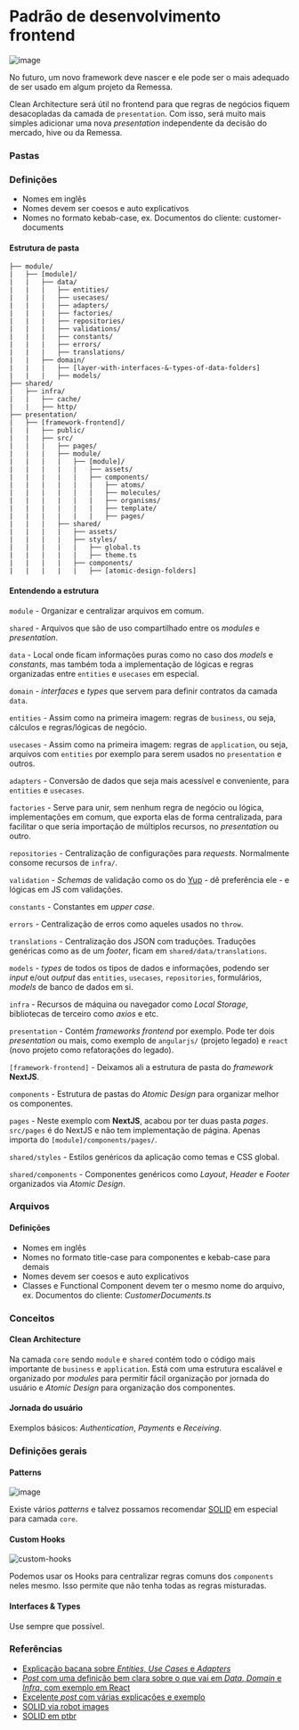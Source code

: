 # Padrão de desenvolvimento frontend

![image](https://user-images.githubusercontent.com/2935122/115732148-1933a380-a35e-11eb-9f52-55631f5eeb0f.png)

No futuro, um novo framework deve nascer e ele pode ser o mais adequado de ser usado em algum projeto da Remessa.

Clean Architecture será útil no frontend para que regras de negócios fiquem desacopladas da camada de `presentation`.
Com isso, será muito mais simples adicionar uma nova _presentation_ independente da decisão do mercado, hive ou da Remessa.

### Pastas

### Definições

- Nomes em inglês
- Nomes devem ser coesos e auto explicativos
- Nomes no formato kebab-case, ex. Documentos do cliente: customer-documents

#### Estrutura de pasta

```
├── module/
|   ├── [module]/
|   |   ├── data/
|   |   |   ├── entities/
|   |   |   ├── usecases/
|   |   |   ├── adapters/
|   |   |   ├── factories/
|   |   |   ├── repositories/
|   |   |   ├── validations/
|   |   |   ├── constants/
|   |   |   ├── errors/
|   |   |   ├── translations/
|   |   ├── domain/
|   |   |   ├── [layer-with-interfaces-&-types-of-data-folders]
|   |   |   ├── models/
├── shared/
|   ├── infra/
|   |   ├── cache/
|   |   ├── http/
├── presentation/
|   ├── [framework-frontend]/
|   |   ├── public/
|   |   ├── src/
|   |   |   ├── pages/
|   |   |   ├── module/
|   |   |   |   ├── [module]/
|   |   |   |   |   ├── assets/
|   |   |   |   |   ├── components/
|   |   |   |   |   |   ├── atoms/
|   |   |   |   |   |   ├── molecules/
|   |   |   |   |   |   ├── organisms/
|   |   |   |   |   |   ├── template/
|   |   |   |   |   |   ├── pages/
|   |   |   ├── shared/
|   |   |   |   ├── assets/
|   |   |   |   ├── styles/
|   |   |   |   |   ├── global.ts
|   |   |   |   |   ├── theme.ts
|   |   |   |   ├── components/
|   |   |   |   |   ├── [atomic-design-folders]
```

#### Entendendo a estrutura

`module` - Organizar e centralizar arquivos em comum.

`shared` - Arquivos que são de uso compartilhado entre os _modules_ e _presentation_.

`data` - Local onde ficam informações puras como no caso dos _models_ e _constants_, mas também toda a implementação de lógicas e regras organizadas entre `entities` e `usecases` em especial.

`domain` - _interfaces_ e _types_ que servem para definir contratos da camada `data`.

`entities` - Assim como na primeira imagem: regras de `business`, ou seja, cálculos e regras/lógicas de negócio.

`usecases` - Assim como na primeira imagem: regras de `application`, ou seja, arquivos com `entities` por exemplo para serem usados no
`presentation` e outros.

`adapters` - Conversão de dados que seja mais acessível e conveniente, para `entities` e `usecases`.

`factories` - Serve para unir, sem nenhum regra de negócio ou lógica, implementações em comum, que exporta elas de forma centralizada, para facilitar o que seria importação de múltiplos recursos, no _presentation_ ou outro.

`repositories` - Centralização de configurações para _requests_. Normalmente consome recursos de `infra/`.

`validation` - _Schemas_ de validação como os do [Yup](https://meet.google.com/qwm-gurh-ufj) - dê preferência ele - e lógicas em JS com validações.

`constants` - Constantes em _upper case_.

`errors` - Centralização de erros como aqueles usados no `throw`.

`translations` - Centralização dos JSON com traduções. Traduções genéricas como as de um _footer_, ficam em `shared/data/translations`.

`models` - _types_ de todos os tipos de dados e informações, podendo ser _input_ e/out _output_ das `entities`, `usecases`, `repositories`, formulários, _models_ de banco de dados em si.

`infra` - Recursos de máquina ou navegador como _Local Storage_, bibliotecas de terceiro como _axios_ e etc.

`presentation` - Contém _frameworks frontend_ por exemplo. Pode ter dois _presentation_ ou mais, como exemplo de `angularjs/` (projeto legado) e `react` (novo projeto como refatorações do legado).

`[framework-frontend]` - Deixamos ali a estrutura de pasta do _framework_ **NextJS**.

`components` - Estrutura de pastas do _Atomic Design_ para organizar melhor os componentes.

`pages` - Neste exemplo com **NextJS**, acabou por ter duas pasta _pages_. `src/pages` é do NextJS e não tem implementação de página. Apenas importa do `[module]/components/pages/`.

`shared/styles` - Estilos genéricos da aplicação como temas e CSS global.

`shared/components` - Componentes genéricos como _Layout_, _Header_ e _Footer_ organizados via _Atomic Design_.

### Arquivos

#### Definições

- Nomes em inglês
- Nomes no formato title-case para componentes e kebab-case para demais
- Nomes devem ser coesos e auto explicativos
- Classes e Functional Component devem ter o mesmo nome do arquivo, ex. Documentos do cliente: _CustomerDocuments.ts_

### Conceitos

#### Clean Architecture

Na camada `core` sendo `module` e `shared` contém todo o código mais importante de `business` e `application`. Está com uma estrutura escalável e organizado por _modules_ para permitir fácil organização por jornada do usuário e _Atomic Design_ para organização dos componentes.

#### Jornada do usuário

Exemplos básicos: _Authentication_, _Payments_ e _Receiving_.

### Definições gerais

#### Patterns

![image](https://user-images.githubusercontent.com/2935122/115890798-b3155200-a42b-11eb-87d7-1f96526a66d1.png)

Existe vários _patterns_ e talvez possamos recomendar [SOLID](https://medium.com/backticks-tildes/the-s-o-l-i-d-principles-in-pictures-b34ce2f1e898) em especial para camada `core`.

#### Custom Hooks

![custom-hooks](https://user-images.githubusercontent.com/2935122/115892970-130cf800-a42e-11eb-80c5-64d866fc7ab7.png)

Podemos usar os Hooks para centralizar regras comuns dos `components` neles mesmo. Isso permite que não tenha todas as regras misturadas.

#### Interfaces & Types

Use sempre que possível.

### Referências

- [Explicação bacana sobre _Entities_, _Use Cases_ e _Adapters_](https://www.objective.com.br/insights/clean-architecture-com-mvvm/#:~:text=A%20Clean%20Architecture%20consiste%20em,Interface%20Adapters%E2%80%9D%20e%20assim%20sucessivamente.)
- [_Post_ com uma definição bem clara sobre o que vai em _Data_, _Domain_ e _Infra_, com exemplo em React](https://dev.to/joaosczip/clean-architecture-a-little-introduction-4ag6)
- [Excelente _post_ com várias explicações e exemplo](https://proandroiddev.com/clean-architecture-data-flow-dependency-rule-615ffdd79e29)
- [SOLID via robot images](https://medium.com/backticks-tildes/the-s-o-l-i-d-principles-in-pictures-b34ce2f1e898)
- [SOLID em ptbr](https://medium.com/desenvolvendo-com-paixao/o-que-%C3%A9-solid-o-guia-completo-para-voc%C3%AA-entender-os-5-princ%C3%ADpios-da-poo-2b937b3fc530)
